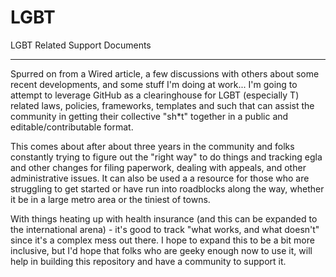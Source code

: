 LGBT
====

LGBT Related Support Documents

----

Spurred on from a Wired article, a few discussions with others about some recent developments, and some stuff I'm doing at work... I'm going to attempt to leverage GitHub as a clearinghouse for LGBT (especially T) related laws, policies, frameworks, templates and such that can assist the community in getting their collective "sh*t" together in a public and editable/contributable format.

This comes about after about three years in the community and folks constantly trying to figure out the "right way" to do things and tracking egla and other changes for filing paperwork, dealing with appeals, and other administrative issues. It can also be used a a resource for those who are struggling to get started or have run into roadblocks along the way, whether it be in a large metro area or the tiniest of towns.

With things heating up with health insurance (and this can be expanded to the international arena) - it's good to track "what works, and what doesn't" since it's a complex mess out there. I hope to expand this to be a bit more inclusive, but I'd hope that folks who are geeky enough now to use it, will help in building this repository and have a community to support it.
